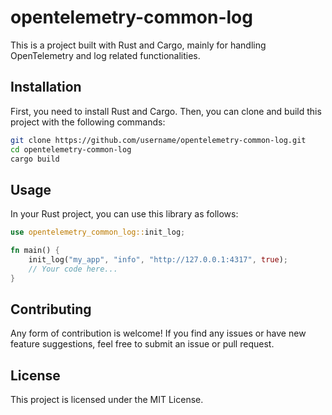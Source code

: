 # opentelemetry-common-log

This is a project built with Rust and Cargo, mainly for handling OpenTelemetry and log related functionalities.

## Installation

First, you need to install Rust and Cargo. Then, you can clone and build this project with the following commands:

```bash
git clone https://github.com/username/opentelemetry-common-log.git
cd opentelemetry-common-log
cargo build
```

## Usage

In your Rust project, you can use this library as follows:

```rust
use opentelemetry_common_log::init_log;

fn main() {
    init_log("my_app", "info", "http://127.0.0.1:4317", true);
    // Your code here...
}
```

## Contributing

Any form of contribution is welcome! If you find any issues or have new feature suggestions, feel free to submit an issue or pull request.

## License

This project is licensed under the MIT License.

